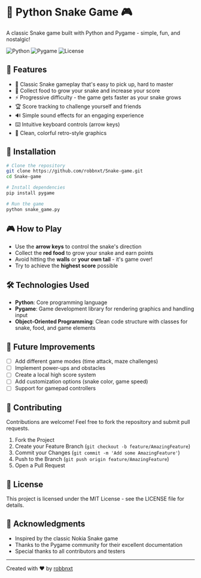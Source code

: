 # 🐍 Python Snake Game 🎮

A classic Snake game built with Python and Pygame - simple, fun, and nostalgic!

![Python](https://img.shields.io/badge/Python-3.x-blue.svg)
![Pygame](https://img.shields.io/badge/Pygame-2.x-green.svg)
![License](https://img.shields.io/badge/License-MIT-yellow.svg)

## 🌟 Features

- 🎯 Classic Snake gameplay that's easy to pick up, hard to master
- 🍎 Collect food to grow your snake and increase your score
- ⚡ Progressive difficulty - the game gets faster as your snake grows
- 🏆 Score tracking to challenge yourself and friends
- 🔊 Simple sound effects for an engaging experience
- ⌨️ Intuitive keyboard controls (arrow keys)
- 🎨 Clean, colorful retro-style graphics

## 🚀 Installation

```bash
# Clone the repository
git clone https://github.com/robbnxt/Snake-game.git
cd Snake-game

# Install dependencies
pip install pygame

# Run the game
python snake_game.py
```

## 🎮 How to Play

- Use the **arrow keys** to control the snake's direction
- Collect the **red food** to grow your snake and earn points
- Avoid hitting the **walls** or **your own tail** - it's game over!
- Try to achieve the **highest score** possible

## 🛠️ Technologies Used

- **Python**: Core programming language
- **Pygame**: Game development library for rendering graphics and handling input
- **Object-Oriented Programming**: Clean code structure with classes for snake, food, and game elements

## 🔄 Future Improvements

- [ ] Add different game modes (time attack, maze challenges)
- [ ] Implement power-ups and obstacles
- [ ] Create a local high score system
- [ ] Add customization options (snake color, game speed)
- [ ] Support for gamepad controllers

## 🤝 Contributing

Contributions are welcome! Feel free to fork the repository and submit pull requests.

1. Fork the Project
2. Create your Feature Branch (`git checkout -b feature/AmazingFeature`)
3. Commit your Changes (`git commit -m 'Add some AmazingFeature'`)
4. Push to the Branch (`git push origin feature/AmazingFeature`)
5. Open a Pull Request

## 📜 License

This project is licensed under the MIT License - see the LICENSE file for details.

## 🙏 Acknowledgments

- Inspired by the classic Nokia Snake game
- Thanks to the Pygame community for their excellent documentation
- Special thanks to all contributors and testers

---

Created with ❤️ by [robbnxt](https://github.com/robbnxt)
